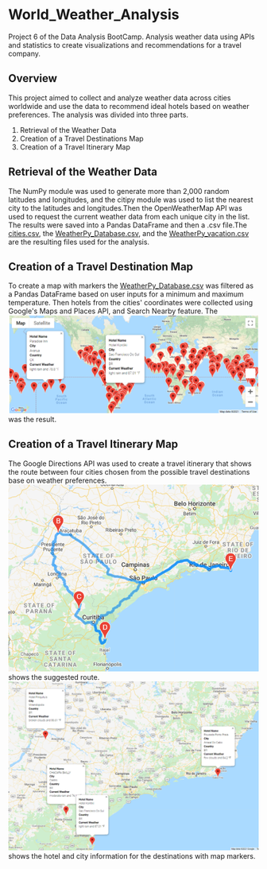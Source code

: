 # World_Weather_Analysis
Project 6 of the Data Analysis BootCamp. Analysis weather data using APIs and statistics to create visualizations and recommendations for a travel company.
## Overview
This project aimed to collect and analyze weather data across cities worldwide and use the data to recommend ideal hotels based on weather preferences.
The analysis was divided into three parts.
1. Retrieval of the Weather Data
2. Creation of a Travel Destinations Map
3. Creation of a Travel Itinerary Map
## Retrieval of the Weather Data
The NumPy module was used to generate more than 2,000 random latitudes and longitudes, and the citipy module was used to list the nearest city to the latitudes and longitudes.Then the OpenWeatherMap API was used to request the current weather data from each unique city in the list. The results were saved into a Pandas DataFrame and then a .csv file.The [cities.csv](https://github.com/RuthLD/World_Weather_Analysis/blob/main/weather_data/cities.csv), the [WeatherPy_Database.csv](https://github.com/RuthLD/World_Weather_Analysis/blob/main/Weather_Database/WeatherPy_Database.csv), and the [WeatherPy_vacation.csv](https://github.com/RuthLD/World_Weather_Analysis/blob/main/Vacation_Search/WeatherPy_vacation.csv) are the resulting files used for the analysis.
## Creation of a Travel Destination Map
To create a map with markers the [WeatherPy_Database.csv](https://github.com/RuthLD/World_Weather_Analysis/blob/main/Weather_Database/WeatherPy_Database.csv) was filtered as a Pandas DataFrame based on user inputs for a minimum and maximum temperature. Then hotels from the cities' coordinates were collected using Google's Maps and Places API, and Search Nearby feature. The ![WeatherPy_vacation_map.png](https://github.com/RuthLD/World_Weather_Analysis/blob/main/Vacation_Search/WeatherPy_vacation_map.png) was the result.
## Creation of a Travel Itinerary Map
The Google Directions API was used to create a travel itinerary that shows the route between four cities chosen from the possible travel destinations base on weather preferences. ![WeatherPy_travel_map.png](https://github.com/RuthLD/World_Weather_Analysis/blob/main/Vacation_Itinerary/WeatherPy_travel_map.png) shows the suggested route. ![WeatherPy_travel_map_markers.png](https://github.com/RuthLD/World_Weather_Analysis/blob/main/Vacation_Itinerary/WeatherPy_travel_map_markers.png) shows the hotel and city information for the destinations with map markers.
